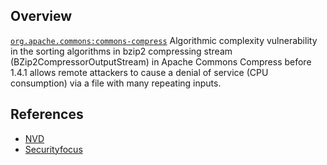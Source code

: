 ## Overview
[`org.apache.commons:commons-compress`](http://search.maven.org/#search%7Cga%7C1%7Ca%3A%22commons-compress%22)
Algorithmic complexity vulnerability in the sorting algorithms in bzip2 compressing stream (BZip2CompressorOutputStream) in Apache Commons Compress before 1.4.1 allows remote attackers to cause a denial of service (CPU consumption) via a file with many repeating inputs.

## References
- [NVD](https://web.nvd.nist.gov/view/vuln/detail?vulnId=CVE-2012-2098)
- [Securityfocus](http://www.securityfocus.com/bid/53676)
